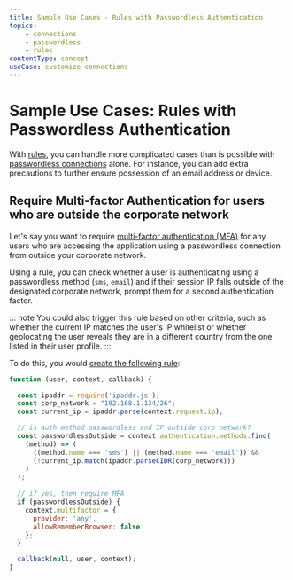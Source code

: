 ```yaml
---
title: Sample Use Cases - Rules with Passwordless Authentication
topics:
    - connections
    - passwordless
    - rules
contentType: concept
useCase: customize-connections
---
```

# Sample Use Cases: Rules with Passwordless Authentication

With [rules](/rules), you can handle more complicated cases than is possible with [passwordless connections](/connections/passwordless) alone. For instance, you can add extra precautions to further ensure possession of an email address or device. 

## Require Multi-factor Authentication for users who are outside the corporate network

Let's say you want to require [multi-factor authentication (MFA)](/multifactor-authentication) for any users who are accessing the application using a passwordless connection from outside your corporate network. 

Using a rule, you can check whether a user is authenticating using a passwordless method (`sms`, `email`) and if their session IP falls outside of the designated corporate network, prompt them for a second authentication factor.

::: note
You could also trigger this rule based on other criteria, such as whether the current IP matches the user's IP whitelist or whether geolocating the user reveals they are in a different country from the one listed in their user profile. 
:::

To do this, you would [create the following rule](/dashboard/guides/rules/create-rules):

```js
function (user, context, callback) {

  const ipaddr = require('ipaddr.js');
  const corp_network = "192.168.1.134/26";
  const current_ip = ipaddr.parse(context.request.ip);

  // is auth method passwordless and IP outside corp network?
  const passwordlessOutside = context.authentication.methods.find(
    (method) => (
      ((method.name === 'sms') || (method.name === 'email')) && 
      (!current_ip.match(ipaddr.parseCIDR(corp_network)))
    )
  );
 
  // if yes, then require MFA
  if (passwordlessOutside) {
    context.multifactor = {
      provider: 'any',
      allowRememberBrowser: false
    };
  }

  callback(null, user, context);
}
```
